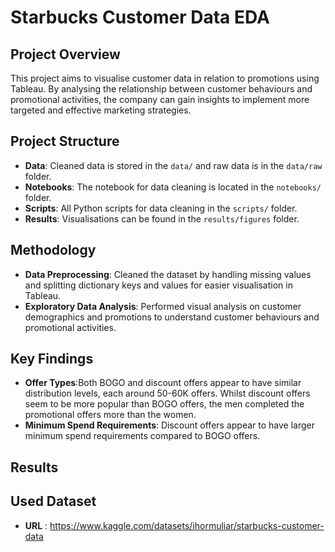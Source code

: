 # Starbucks Customer Data EDA
## Project Overview
This project aims to visualise customer data in relation to promotions using Tableau. By analysing the relationship between customer behaviours and promotional activities, the company can gain insights to implement more targeted and effective marketing strategies.

## Project Structure
- **Data**: Cleaned data is stored in the `data/` and raw data is in the `data/raw` folder.
- **Notebooks**: The notebook for data cleaning is located in the `notebooks/` folder.
- **Scripts**: All Python scripts for data cleaning in the `scripts/` folder.
- **Results**: Visualisations can be found in the `results/figures` folder.

## Methodology
- **Data Preprocessing**: Cleaned the dataset by handling missing values and splitting dictionary keys and values for easier visualisation in Tableau.
- **Exploratory Data Analysis**: Performed visual analysis on customer demographics and promotions to understand customer behaviours and promotional activities.

## Key Findings
- **Offer Types**:Both BOGO and discount offers appear to have similar distribution levels, each around 50-60K offers. Whilst discount offers seem to be more popular than BOGO offers, the men completed the promotional offers more than the women.
- **Minimum Spend Requirements**: Discount offers appear to have larger minimum spend requirements compared to BOGO offers.

## Results


## Used Dataset
- **URL** : https://www.kaggle.com/datasets/ihormuliar/starbucks-customer-data
